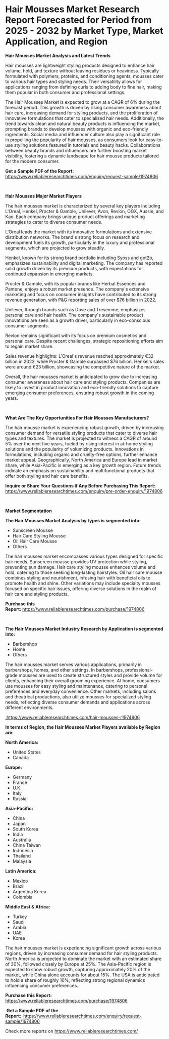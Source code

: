 <p><h1>Hair Mousses Market Research Report Forecasted for Period from 2025 -  2032 by Market Type, Market Application, and Region</h1></p><p><strong>Hair Mousses Market Analysis and Latest Trends</strong></p>
<p><p>Hair mousses are lightweight styling products designed to enhance hair volume, hold, and texture without leaving residues or heaviness. Typically formulated with polymers, proteins, and conditioning agents, mousses cater to various hair types and styling needs. Their versatility allows for applications ranging from defining curls to adding body to fine hair, making them popular in both consumer and professional settings.</p><p>The Hair Mousses Market is expected to grow at a CAGR of 6% during the forecast period. This growth is driven by rising consumer awareness about hair care, increasing demand for styling products, and the proliferation of innovative formulations that cater to specialized hair needs. Additionally, the trend towards clean and natural beauty products is influencing the market, prompting brands to develop mousses with organic and eco-friendly ingredients. Social media and influencer culture also play a significant role in propelling the popularity of hair mousses, as consumers look for easy-to-use styling solutions featured in tutorials and beauty hacks. Collaborations between beauty brands and influencers are further boosting market visibility, fostering a dynamic landscape for hair mousse products tailored for the modern consumer.</p></p>
<p><strong>Get a Sample PDF of the Report:&nbsp;</strong> <a href="https://www.reliableresearchtimes.com/enquiry/request-sample/1974806?utm_campaign=2006&utm_medium=2&utm_source=Github&utm_content=ia&utm_term=15012025&utm_id=hair-mousses">https://www.reliableresearchtimes.com/enquiry/request-sample/1974806</a></p>
<p>&nbsp;</p>
<p><strong>Hair Mousses Major Market Players</strong></p>
<p><p>The hair mousses market is characterized by several key players including L'Oreal, Henkel, Procter & Gamble, Unilever, Avon, Revlon, OGX, Aussie, and Kao. Each company brings unique product offerings and marketing strategies to cater to diverse consumer needs.</p><p>L'Oreal leads the market with its innovative formulations and extensive distribution networks. The brand's strong focus on research and development fuels its growth, particularly in the luxury and professional segments, which are projected to grow steadily.</p><p>Henkel, known for its strong brand portfolio including Syoss and got2b, emphasizes sustainability and digital marketing. The company has reported solid growth driven by its premium products, with expectations for continued expansion in emerging markets.</p><p>Procter & Gamble, with its popular brands like Herbal Essences and Pantene, enjoys a robust market presence. The company's extensive marketing and focus on consumer insights have contributed to its strong revenue generation, with P&G reporting sales of over $76 billion in 2022.</p><p>Unilever, through brands such as Dove and Tresemme, emphasizes personal care and hair health. The company's sustainable product innovations are seen as a growth driver, particularly in eco-conscious consumer segments.</p><p>Revlon remains significant with its focus on premium cosmetics and personal care. Despite recent challenges, strategic repositioning efforts aim to regain market share.</p><p>Sales revenue highlights: L'Oreal's revenue reached approximately €32 billion in 2022, while Procter & Gamble surpassed $76 billion. Henkel's sales were around €23 billion, showcasing the competitive nature of the market.</p><p>Overall, the hair mousses market is anticipated to grow due to increasing consumer awareness about hair care and styling products. Companies are likely to invest in product innovation and eco-friendly solutions to capture emerging consumer preferences, ensuring robust growth in the coming years.</p></p>
<p>&nbsp;</p>
<p><strong>What Are The Key Opportunities For Hair Mousses Manufacturers?</strong></p>
<p><p>The hair mousse market is experiencing robust growth, driven by increasing consumer demand for versatile styling products that cater to diverse hair types and textures. The market is projected to witness a CAGR of around 5% over the next five years, fueled by rising interest in at-home styling solutions and the popularity of volumizing products. Innovations in formulations, including organic and cruelty-free options, further enhance market appeal. Geographically, North America and Europe lead in market share, while Asia-Pacific is emerging as a key growth region. Future trends indicate an emphasis on sustainability and multifunctional products that offer both styling and hair care benefits.</p></p>
<p><strong>Inquire or Share Your Questions If Any Before Purchasing This Report:</strong> <a href="https://www.reliableresearchtimes.com/enquiry/pre-order-enquiry/1974806?utm_campaign=2006&utm_medium=2&utm_source=Github&utm_content=ia&utm_term=15012025&utm_id=hair-mousses">https://www.reliableresearchtimes.com/enquiry/pre-order-enquiry/1974806</a></p>
<p>&nbsp;</p>
<p><strong>Market Segmentation</strong></p>
<p><strong>The Hair Mousses Market Analysis by types is segmented into:</strong></p>
<p><ul><li>Sunscreen Mousse</li><li>Hair Care Styling Mousse</li><li>Oil Hair Care Mousse</li><li>Others</li></ul></p>
<p><p>The hair mousses market encompasses various types designed for specific hair needs. Sunscreen mousse provides UV protection while styling, preventing sun damage. Hair care styling mousse enhances volume and hold, catering to those seeking long-lasting hairstyles. Oil hair care mousse combines styling and nourishment, infusing hair with beneficial oils to promote health and shine. Other variations may include specialty mousses focused on specific hair issues, offering diverse solutions in the realm of hair care and styling products.</p></p>
<p><strong>Purchase this Report:&nbsp;</strong><a href="https://www.reliableresearchtimes.com/purchase/1974806?utm_campaign=2006&utm_medium=2&utm_source=Github&utm_content=ia&utm_term=15012025&utm_id=hair-mousses">https://www.reliableresearchtimes.com/purchase/1974806</a></p>
<p>&nbsp;</p>
<p><strong>The Hair Mousses Market Industry Research by Application is segmented into:</strong></p>
<p><ul><li>Barbershop</li><li>Home</li><li>Others</li></ul></p>
<p><p>The hair mousses market serves various applications, primarily in barbershops, homes, and other settings. In barbershops, professional-grade mousses are used to create structured styles and provide volume for clients, enhancing their overall grooming experience. At home, consumers use mousses for easy styling and maintenance, catering to personal preferences and everyday convenience. Other markets, including salons and theatrical productions, also utilize mousses for specialized styling needs, reflecting diverse consumer demands and applications across different environments.</p></p>
<p><a href="https://www.reliableresearchtimes.com/hair-mousses-r1974806?utm_campaign=2006&utm_medium=2&utm_source=Github&utm_content=ia&utm_term=15012025&utm_id=hair-mousses">&nbsp;https://www.reliableresearchtimes.com/hair-mousses-r1974806</a></p>
<p><strong>In terms of Region, the Hair Mousses Market Players available by Region are:</strong></p>
<p>
    <p> <strong> North America: </strong>
        <ul>
            <li>United States</li>
            <li>Canada</li>
        </ul>
        </p> 
    <p> <strong> Europe: </strong>
        <ul>
            <li>Germany</li>
            <li>France</li>
            <li>U.K.</li>
            <li>Italy</li>
            <li>Russia</li>
        </ul>
        </p> 
    <p> <strong> Asia-Pacific: </strong>
        <ul>
            <li>China</li>
            <li>Japan</li>
            <li>South Korea</li>
            <li>India</li>
            <li>Australia</li>
            <li>China Taiwan</li>
            <li>Indonesia</li>
            <li>Thailand</li>
            <li>Malaysia</li>
        </ul>
        </p> 
    <p> <strong> Latin America: </strong>
        <ul>
            <li>Mexico</li>
            <li>Brazil</li>
            <li>Argentina Korea</li>
            <li>Colombia</li>
        </ul>
        </p> 
    <p> <strong> Middle East & Africa: </strong>
        <ul>
            <li>Turkey</li>
            <li>Saudi</li>
            <li>Arabia</li>
            <li>UAE</li>
            <li>Korea</li>
        </ul>
    </p>
    </p>
<p><p>The hair mousses market is experiencing significant growth across various regions, driven by increasing consumer demand for hair styling products. North America is projected to dominate the market with an estimated share of 30%, followed closely by Europe at 25%. The Asia-Pacific region is expected to show robust growth, capturing approximately 20% of the market, while China alone accounts for about 15%. The USA is anticipated to hold a share of roughly 10%, reflecting strong regional dynamics influencing consumer preferences.</p></p>
<p><strong>Purchase this Report: </strong><a href="https://www.reliableresearchtimes.com/purchase/1974806?utm_campaign=2006&utm_medium=2&utm_source=Github&utm_content=ia&utm_term=15012025&utm_id=hair-mousses">https://www.reliableresearchtimes.com/purchase/1974806</a></p>
<p>&nbsp;<strong>Get a Sample PDF of the Report:&nbsp;&nbsp;</strong><a href="https://www.reliableresearchtimes.com/enquiry/request-sample/1974806?utm_campaign=2006&utm_medium=2&utm_source=Github&utm_content=ia&utm_term=15012025&utm_id=hair-mousses">https://www.reliableresearchtimes.com/enquiry/request-sample/1974806</a></p>
<p><strong></strong></p>
<p>Check more reports on <a href="https://www.reliableresearchtimes.com/?utm_campaign=2006&utm_medium=2&utm_source=Github&utm_content=ia&utm_term=15012025&utm_id=hair-mousses">https://www.reliableresearchtimes.com/</a></p>